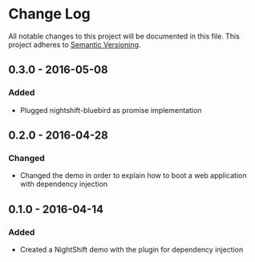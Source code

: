 # Change Log
All notable changes to this project will be documented in this file. This project adheres to [Semantic Versioning](http.semver.org).

## 0.3.0 - 2016-05-08
### Added
- Plugged nightshift-bluebird as promise implementation

## 0.2.0 - 2016-04-28
### Changed
- Changed the demo in order to explain how to boot a web application with dependency injection

## 0.1.0 - 2016-04-14
### Added
- Created a NightShift demo with the plugin for dependency injection